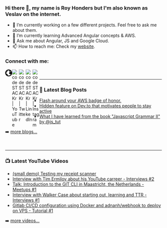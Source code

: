 ### Hi there 👋, my name is Roy Honders but I'm also known as Veslav on the internet. 

- 🔭 I’m currently working on a few different projects. Feel free to ask me about them.
- 🌱 I’m currently learning Advanced Angular concepts & AWS.
- 💬 Ask me about Angular, JS and Google Cloud.
- 📫 How to reach me: Check my [website][website].

[website]: https://royhonders.com
[twitter]: https://twitter.com/Roy_Honders
[youtube]: https://youtube.com/channel/UCH4XJf2BZ_52fbf8fOBMF3w
[instagram]: https://instagram.com/royhonders
[linkedin]: https://linkedin.com/in/royhonders

### Connect with me:

[<img align="left" alt="royhonders.com" width="22px" src="https://raw.githubusercontent.com/iconic/open-iconic/master/svg/globe.svg" />][website]
[<img align="left" alt="codeSTACKr | YouTube" width="22px" src="https://cdn.jsdelivr.net/npm/simple-icons@v3/icons/youtube.svg" />][youtube]
[<img align="left" alt="codeSTACKr | Twitter" width="22px" src="https://cdn.jsdelivr.net/npm/simple-icons@v3/icons/twitter.svg" />][twitter]
[<img align="left" alt="codeSTACKr | LinkedIn" width="22px" src="https://cdn.jsdelivr.net/npm/simple-icons@v3/icons/linkedin.svg" />][linkedin]
[<img align="left" alt="codeSTACKr | Instagram" width="22px" src="https://cdn.jsdelivr.net/npm/simple-icons@v3/icons/instagram.svg" />][instagram]  

<br />

---

### 📕 Latest Blog Posts

<!-- BLOG-POST-LIST:START -->
- [Flash around your AWS badge of honor.](https://dev.to/veslav3/flash-around-your-aws-badge-of-honor-1cdn)
- [Hidden feature on Dev.to that motivates people to stay active](https://dev.to/veslav3/hidden-feature-on-dev-to-that-motivates-people-to-stay-active-8lp)
- [What I have learned from the book "Javascript Grammar II" by @js_tut](https://dev.to/veslav3/what-i-have-learned-from-this-book-43k3)
<!-- BLOG-POST-LIST:END -->

➡️ [more blogs...](https://medium.com/@royhonders)

<br />

---

### 📺 Latest YouTube Videos

<!-- YOUTUBE:START -->
- [&lpar;small demo&rpar; Testing my receipt scanner](https://www.youtube.com/watch?v=SnzzjMLYWHA)
- [Interview with Tim Ermilov about his YouTube carreer - Interviews #2](https://www.youtube.com/watch?v=3UX6U5Nam0g)
- [Talk: Introduction to the GIT CLI in Maastricht, the Netherlands - Meetups #1](https://www.youtube.com/watch?v=gvrAhyHbOKw)
- [Interview with Walker Case about starting out, learning and TTR - Interviews #1](https://www.youtube.com/watch?v=V7PPIl1nhf0)
- [Gitlab CI/CD configuration using Docker and adnanh/webhook to deploy on VPS - Tutorial #1](https://www.youtube.com/watch?v=Qhn-lXjyrZA)
<!-- YOUTUBE:END -->

➡️ [more videos...](https://www.youtube.com/channel/UCH4XJf2BZ_52fbf8fOBMF3w)
